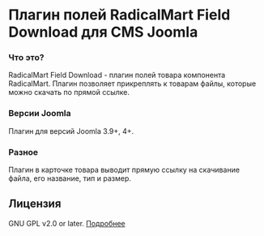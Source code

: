 # Плагин полей RadicalMart Field Download для CMS Joomla

### Что это?
RadicalMart Field Download - плагин полей товара компонента RadicalMart. Плагин позволяет прикреплять к товарам файлы, которые можно скачать по прямой ссылке.

### Версии Joomla
Плагин для версий Joomla 3.9+, 4+.

### Разное

Плагин в карточке товара выводит прямую ссылку на скачивание файла, его название, тип и размер.

## Лицензия
GNU GPL v2.0 or later. [Подробнее](https://github.com/ficion13/plg_radicalmart_fields_download/blob/master/LICENSE)
